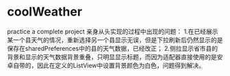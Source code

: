 # coolWeather
practice a complete project
亲身从头实现的过程中出现的问题：
1.在已经展示某一个县天气的情况，重新选择另一个县显示无误，但是下拉刷新后仍然显示的是保存在sharedPreferences中的县的天气数据，已经改正；
2.侧拉显示省市县的背景和显示的天气数据背景重叠，只明显显示标题，而因为适配器直接使用的是安卓自带的，因此在定义的ListView中设置背景颜色为白色，问题得到解决。
